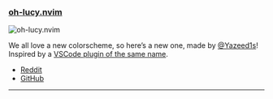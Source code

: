<h3 id="new-oh-lucy.nvim">
    <a href="#new-oh-lucy.nvim">
        <span class="icon-text">
            <span class="icon">
                <i class="fa-solid fa-book"></i>
            </span>
            <span>oh-lucy.nvim</span>
        </span>
    </a>
</h3>

![oh-lucy.nvim](https://user-images.githubusercontent.com/506592/200199747-8b7eb902-3783-4026-b1d7-4e802afa6970.png)

We all love a new colorscheme, so here’s a new one, made by [@Yazeed1s](https://github.com/Yazeed1s)! Inspired by a
[VSCode plugin of the same name](https://github.com/hermitter/oh-lucy-vscode-theme).

- [Reddit](https://www.reddit.com/r/neovim/comments/ylhhqz/new_colorscheme/)
- [GitHub](https://github.com/Yazeed1s/oh-lucy.nvim)

---
